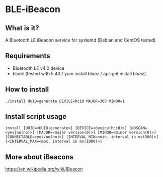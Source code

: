 # BLE-iBeacon

## What is it?

A Bluetooth LE iBeacon service for systemd (Debian and CentOS tested)

## Requirements

- Bluetooth LE v4.0 device
- bluez (tested with 5.43 / yum install bluez / apt-get install bluez)

## How to install

```./install UUID=generate DEVICE=hci0 MAJOR=300 MINOR=1```

## Install script usage

``install [UUID=<UUID|generate>] [DEVICE=<device(hci0)>] [NOSCAN=<yes|no(no)>] [MAJOR=<major version(0)>] [MINOR=<minor version(0)>] [CONNECTABLE=<yes/no(no)>] [INTERVAL_MIN=<min. interval in ms(500)>] [<INTERVAL_MAX=<max. interval in ms(1000)>]``

## More about iBeacons

https://en.wikipedia.org/wiki/IBeacon

